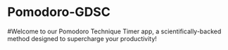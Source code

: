 # Pomodoro-GDSC
#Welcome to our Pomodoro Technique Timer app, a scientifically-backed method designed to supercharge your productivity!
